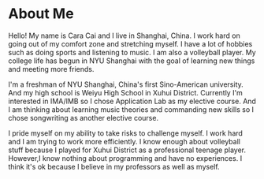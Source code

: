 
# About Me
Hello! My name is Cara Cai and I live in Shanghai, China. I work hard on going out of my comfort zone and stretching myself. I have a lot of hobbies such as doing sports and listening to music. I am also a volleyball player. My college life has begun in NYU Shanghai with the goal of learning new things and meeting more friends.

I'm a freshman of NYU Shanghai, China's first Sino-American university. And my high school is Weiyu High School in Xuhui District. Currently I'm interested in IMA/IMB so I chose Application Lab as my elective course. And I am thinking about learning music theories and commanding new skills so I chose songwriting as another elective course.

 I pride myself on my ability to take risks to challenge myself. I work hard and I am trying to work more efficiently.  I know enough about volleyball stuff because I played for Xuhui District as a professional teenage player. However,I know nothing about programming and have no experiences. I think it's ok because I believe in my professors as well as myself.




